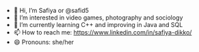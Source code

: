 - 👋 Hi, I’m Safiya or @safid5  
- 👀 I’m interested in video games, photography and sociology
- 🌱 I’m currently learning C++ and improving in Java and SQL
- 📫 How to reach me: https://www.linkedin.com/in/safiya-dikko/
- 😄 Pronouns: she/her

<!---
safid5/safid5 is a ✨ special ✨ repository because its `README.md` (this file) appears on your GitHub profile.
You can click the Preview link to take a look at your changes.
--->
